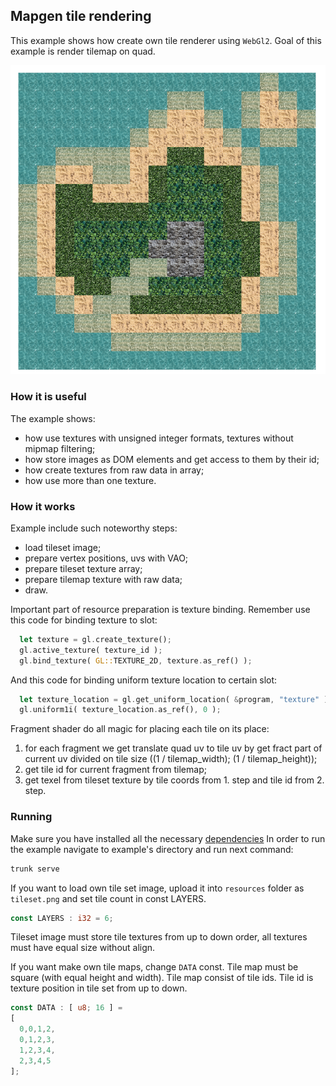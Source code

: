 ## Mapgen tile rendering

This example shows how create own tile renderer using `WebGl2`. Goal of this example is render tilemap on quad.

![showcase]( ./resources/showcase.png )

### How it is useful

The example shows:
- how use textures with unsigned integer formats, textures without mipmap filtering;
- how store images as DOM elements and get access to them by their id;
- how create textures from raw data in array;
- how use more than one texture.

### How it works

Example include such noteworthy steps:
 - load tileset image;
 - prepare vertex positions, uvs with VAO;
 - prepare tileset texture array;
 - prepare tilemap texture with raw data;
 - draw.

Important part of resource preparation is texture binding. Remember use this code for binding texture to slot:

``` rust
  let texture = gl.create_texture();
  gl.active_texture( texture_id );
  gl.bind_texture( GL::TEXTURE_2D, texture.as_ref() ); 
```

And this code for binding uniform texture location to certain slot:

``` rust
  let texture_location = gl.get_uniform_location( &program, "texture" );
  gl.uniform1i( texture_location.as_ref(), 0 );
```

Fragment shader do all magic for placing each tile on its place: 
 1. for each fragment we get translate quad uv to tile uv by get fract part of current uv divided on tile size ((1 / tilemap_width); (1 / tilemap_height));
 2. get tile id for current fragment from tilemap;
 3. get texel from tileset texture by tile coords from 1. step and tile id from 2. step. 

### Running

Make sure you have installed all the necessary [dependencies]( ../../../module/min/minwebgl/readme.md )
In order to run the example navigate to example's directory and run next command:
``` bash
trunk serve
```
If you want to load own tile set image, upload it into `resources` folder as `tileset.png` and set tile count in const LAYERS. 

``` rust
const LAYERS : i32 = 6;
```

Tileset image must store tile textures from up to down order, all textures must have equal size without align.

If you want make own tile maps, change `DATA` const. Tile map must be square (with equal height and width). Tile map consist of tile ids. Tile id is texture position in tile set from up to down.

``` rust
const DATA : [ u8; 16 ] = 
[
  0,0,1,2,
  0,1,2,3,
  1,2,3,4,
  2,3,4,5
];
```